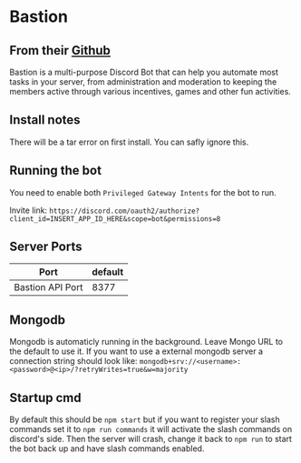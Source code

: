 # Bastion

## From their [Github](https://github.com/TheBastionBot/Bastion)

Bastion is a multi-purpose Discord Bot that can help you automate most tasks in your server, from administration and moderation to keeping the members active through various incentives, games and other fun activities.

## Install notes

There will be a tar error on first install. You can safly ignore this.

## Running the bot

You need to enable both `Privileged Gateway Intents` for the bot to run.

Invite link: `https://discord.com/oauth2/authorize?client_id=INSERT_APP_ID_HERE&scope=bot&permissions=8`

## Server Ports


|            Port       | default |
|-----------------------|---------|
|  Bastion API Port     | 8377    |

## Mongodb

Mongodb is automaticly running in the background. Leave Mongo URL to the default to use it. If you want to use a external mongodb server a connection string should look like: `mongodb+srv://<username>:<password>@<ip>/?retryWrites=true&w=majority`

## Startup cmd
By default this should be `npm start` but if you want to register your slash commands set it to `npm run commands` it will activate the slash commands on discord's side. Then the server will crash, change it back to `npm run` to start the bot back up and have slash commands enabled.